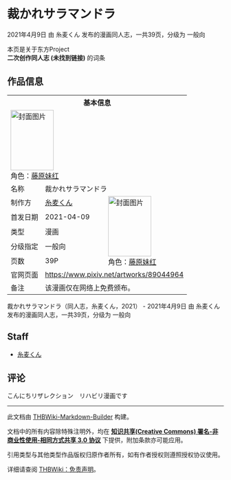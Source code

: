 # 裁かれサラマンドラ

<!-- source html: G:\repos\THBWiki-Markdown-Builder\THBWikiMarkdown\Temp\main\f\fe\ns0%3A%E8%A3%81%E3%81%8B%E3%82%8C%E3%82%B5%E3%83%A9%E3%83%9E%E3%83%B3%E3%83%89%E3%83%A9.html -->

2021年4月9日 由 糸麦くん  发布的漫画同人志，一共39页，分级为 一般向

本页是关于东方Project  
 **二次创作同人志 (未找到链接)** 的词条
## 作品信息

<table><tbody><tr><th colspan="3">基本信息</th></tr><tr><td class="cover-artwork-mobile" colspan="2"><a href="./文件-裁かれサラマンドラ封面.jpg.md" class="image" title="封面图片"><img alt="封面图片" src="https://upload.thwiki.cc/thumb/b/b7/%E8%A3%81%E3%81%8B%E3%82%8C%E3%82%B5%E3%83%A9%E3%83%9E%E3%83%B3%E3%83%89%E3%83%A9%E5%B0%81%E9%9D%A2.jpg/100px-%E8%A3%81%E3%81%8B%E3%82%8C%E3%82%B5%E3%83%A9%E3%83%9E%E3%83%B3%E3%83%89%E3%83%A9%E5%B0%81%E9%9D%A2.jpg" decoding="async" loading="lazy" width="100" height="140" srcset="https://upload.thwiki.cc/thumb/b/b7/%E8%A3%81%E3%81%8B%E3%82%8C%E3%82%B5%E3%83%A9%E3%83%9E%E3%83%B3%E3%83%89%E3%83%A9%E5%B0%81%E9%9D%A2.jpg/150px-%E8%A3%81%E3%81%8B%E3%82%8C%E3%82%B5%E3%83%A9%E3%83%9E%E3%83%B3%E3%83%89%E3%83%A9%E5%B0%81%E9%9D%A2.jpg 1.5x, https://upload.thwiki.cc/thumb/b/b7/%E8%A3%81%E3%81%8B%E3%82%8C%E3%82%B5%E3%83%A9%E3%83%9E%E3%83%B3%E3%83%89%E3%83%A9%E5%B0%81%E9%9D%A2.jpg/200px-%E8%A3%81%E3%81%8B%E3%82%8C%E3%82%B5%E3%83%A9%E3%83%9E%E3%83%B3%E3%83%89%E3%83%A9%E5%B0%81%E9%9D%A2.jpg 2x" data-file-width="714" data-file-height="1000"></a><div class="cover-char">角色：<a href="./藤原妹红.md" title="藤原妹红">藤原妹红</a></div></td>
</tr><tr><td class="label">名称</td><td colspan="2"> 裁かれサラマンドラ </td></tr><tr><td class="label">制作方</td><td><a href="./糸麦くん.md" title="糸麦くん">糸麦くん</a></td><td class="cover-artwork" rowspan="5" style="min-width:140px;"><a href="./文件-裁かれサラマンドラ封面.jpg.md" class="image" title="封面图片"><img alt="封面图片" src="https://upload.thwiki.cc/thumb/b/b7/%E8%A3%81%E3%81%8B%E3%82%8C%E3%82%B5%E3%83%A9%E3%83%9E%E3%83%B3%E3%83%89%E3%83%A9%E5%B0%81%E9%9D%A2.jpg/100px-%E8%A3%81%E3%81%8B%E3%82%8C%E3%82%B5%E3%83%A9%E3%83%9E%E3%83%B3%E3%83%89%E3%83%A9%E5%B0%81%E9%9D%A2.jpg" decoding="async" loading="lazy" width="100" height="140" srcset="https://upload.thwiki.cc/thumb/b/b7/%E8%A3%81%E3%81%8B%E3%82%8C%E3%82%B5%E3%83%A9%E3%83%9E%E3%83%B3%E3%83%89%E3%83%A9%E5%B0%81%E9%9D%A2.jpg/150px-%E8%A3%81%E3%81%8B%E3%82%8C%E3%82%B5%E3%83%A9%E3%83%9E%E3%83%B3%E3%83%89%E3%83%A9%E5%B0%81%E9%9D%A2.jpg 1.5x, https://upload.thwiki.cc/thumb/b/b7/%E8%A3%81%E3%81%8B%E3%82%8C%E3%82%B5%E3%83%A9%E3%83%9E%E3%83%B3%E3%83%89%E3%83%A9%E5%B0%81%E9%9D%A2.jpg/200px-%E8%A3%81%E3%81%8B%E3%82%8C%E3%82%B5%E3%83%A9%E3%83%9E%E3%83%B3%E3%83%89%E3%83%A9%E5%B0%81%E9%9D%A2.jpg 2x" data-file-width="714" data-file-height="1000"></a><div class="cover-char">角色：<a href="./藤原妹红.md" title="藤原妹红">藤原妹红</a></div></td>
</tr><tr><td class="label">首发日期</td><td>2021-04-09</td></tr><tr><td class="label">类型</td><td>漫画</td></tr><tr><td class="label">分级指定</td><td>一般向</td></tr><tr><td class="label">页数</td><td>39P</td></tr>
<tr><td class="label">官网页面</td><td colspan="2"><a rel="nofollow" class="external free" href="https://www.pixiv.net/artworks/89044964">https://www.pixiv.net/artworks/89044964</a></td></tr><tr><td class="label">备注</td><td colspan="2">该漫画仅在网络上免费颁布。</td></tr></tbody></table>

裁かれサラマンドラ（同人志，糸麦くん，2021） - 2021年4月9日 由 糸麦くん  发布的漫画同人志，一共39页，分级为 一般向
## Staff
- [糸麦くん](./糸麦くん.md)

## 评论
  
こんにちリザレクション　リハビリ漫画です
  
  
  

  





---

此文档由 [THBWiki-Markdown-Builder](https://github.com/Delsin-Yu/THBWiki-Markdown-Builder) 构建。

文档中的所有内容除特殊注明外，均在 [**知识共享(Creative Commons) 署名-非商业性使用-相同方式共享 3.0 协议**](https://creativecommons.org/licenses/by-sa/3.0/deed.zh-hans) 下提供，附加条款亦可能应用。

引用类型与其他类型作品版权归原作者所有，如有作者授权则遵照授权协议使用。

详细请查阅 [THBWiki：免责声明](https://thbwiki.cc/THBWiki:%E5%85%8D%E8%B4%A3%E5%A3%B0%E6%98%8E)。

